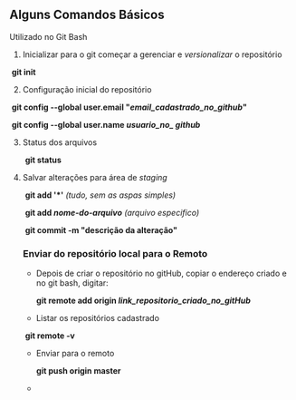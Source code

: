 ## Alguns Comandos Básicos

Utilizado no Git Bash



1. Inicializar para o git  começar a gerenciar e *versionalizar* o repositório

​			**git init**

2. Configuração inicial do repositório

​			**git config --global user.email "*email_cadastrado_no_github*"**

​			**git config --global user.name *usuario_no_ github***

3. Status dos arquivos

   ​	**git status**

4. Salvar alterações para área de *staging*

   ​	**git add '*'**  *(tudo, sem as aspas simples)*

   ​	**git add *nome-do-arquivo*** *(arquivo especifico)*

   ​	**git commit -m "descrição da alteração"**

   

   ### Enviar do repositório local para o Remoto

   - Depois de criar o repositório no gitHub, copiar o endereço criado e no git bash, digitar:

     **git remote add origin *link_repositorio_criado_no_gitHub***	

   - Listar os repositórios cadastrado

   ​		**git remote -v**

   - Enviar para o remoto

     **git push origin master**

   - 

     




